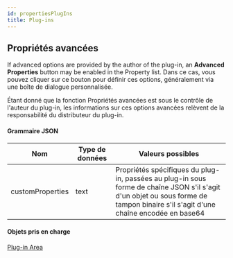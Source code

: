 ```yaml
---
id: propertiesPlugIns
title: Plug-ins
---
```


## Propriétés avancées

If advanced options are provided by the author of the plug-in, an **Advanced Properties** button may be enabled in the Property list. Dans ce cas, vous pouvez cliquer sur ce bouton pour définir ces options, généralement via une boîte de dialogue personnalisée.

Étant donné que la fonction Propriétés avancées est sous le contrôle de l'auteur du plug-in, les informations sur ces options avancées relèvent de la responsabilité du distributeur du plug-in.

#### Grammaire JSON

| Nom              | Type de données | Valeurs possibles                                                                                                                                                                 |
| ---------------- | --------------- | --------------------------------------------------------------------------------------------------------------------------------------------------------------------------------- |
| customProperties | text            | Propriétés spécifiques du plug-in, passées au plug-in sous forme de chaîne JSON s'il s'agit d'un objet ou sous forme de tampon binaire s'il s'agit d'une chaîne encodée en base64 |

#### Objets pris en charge

[Plug-in Area](pluginArea_overview.md)
